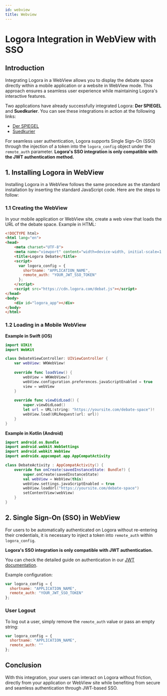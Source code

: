 ```yaml
---
id: webview
title: Webview
---
```


# Logora Integration in WebView with SSO

## Introduction

Integrating Logora in a WebView allows you to display the debate space directly within a mobile application or a website in WebView mode. This approach ensures a seamless user experience while maintaining Logora's interactive features.

Two applications have already successfully integrated Logora: **Der SPIEGEL** and **Suedkurier**. You can see these integrations in action at the following links:
- [Der SPIEGEL](https://www.loom.com/share/725de75c09d64911ad42fdff7acf07e7?sid=c5d01191-5783-4980-be81-f1a21e162e87)
- [Suedkurier](https://www.loom.com/share/b3eabe7ab0d1417f8cbbfd29735c2adf?sid=356bc7c1-559e-4f2e-bece-7cecc328cb6e)

For seamless user authentication, Logora supports Single Sign-On (SSO) through the injection of a token into the `logora_config` object under the `remote_auth` parameter. **Logora's SSO integration is only compatible with the JWT authentication method.**

## 1. Installing Logora in WebView

Installing Logora in a WebView follows the same procedure as the standard installation by inserting the standard JavaScript code. Here are the steps to follow:

### 1.1 Creating the WebView

In your mobile application or WebView site, create a web view that loads the URL of the debate space. Example in HTML:

```html
<!DOCTYPE html>
<html lang="en">
<head>
    <meta charset="UTF-8">
    <meta name="viewport" content="width=device-width, initial-scale=1.0">
    <title>Logora Debate</title>
    <script>
      var logora_config = {
        shortname: "APPLICATION_NAME",
        remote_auth: "YOUR_JWT_SSO_TOKEN"
      };
    </script>
    <script src="https://cdn.logora.com/debat.js"></script>
</head>
<body>
    <div id="logora_app"></div>
</body>
</html>
```

### 1.2 Loading in a Mobile WebView

**Example in Swift (iOS)**

```swift
import UIKit
import WebKit

class DebateViewController: UIViewController {
    var webView: WKWebView!
    
    override func loadView() {
        webView = WKWebView()
        webView.configuration.preferences.javaScriptEnabled = true
        view = webView
    }
    
    override func viewDidLoad() {
        super.viewDidLoad()
        let url = URL(string: "https://yoursite.com/debate-space")!
        webView.load(URLRequest(url: url))
    }
}
```

**Example in Kotlin (Android)**

```kotlin
import android.os.Bundle
import android.webkit.WebSettings
import android.webkit.WebView
import androidx.appcompat.app.AppCompatActivity

class DebateActivity : AppCompatActivity() {
    override fun onCreate(savedInstanceState: Bundle?) {
        super.onCreate(savedInstanceState)
        val webView = WebView(this)
        webView.settings.javaScriptEnabled = true
        webView.loadUrl("https://yoursite.com/debate-space")
        setContentView(webView)
    }
}
```

## 2. Single Sign-On (SSO) in WebView

For users to be automatically authenticated on Logora without re-entering their credentials, it is necessary to inject a token into `remote_auth` within `logora_config`.

**Logora's SSO integration is only compatible with JWT authentication.**

You can check the detailed guide on authentication in our [JWT documentation](../../authentication/jwt).

Example configuration:

```javascript
var logora_config = {
  shortname: "APPLICATION_NAME",
  remote_auth: "YOUR_JWT_SSO_TOKEN"
};
```

### User Logout

To log out a user, simply remove the `remote_auth` value or pass an empty string:

```javascript
var logora_config = {
  shortname: "APPLICATION_NAME",
  remote_auth: ""
};
```

## Conclusion

With this integration, your users can interact on Logora without friction, directly from your application or WebView site while benefiting from secure and seamless authentication through JWT-based SSO.
